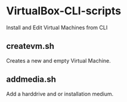 # VirtualBox-CLI-scripts
Install and Edit Virtual Machines from CLI

## createvm.sh

Creates a new and empty Virtual Machine.

## addmedia.sh

Add a harddrive and or installation medium.